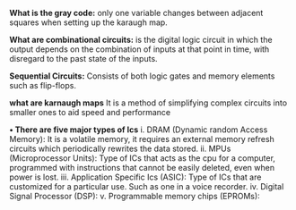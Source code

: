 **What is the gray code:** 
only one variable changes between adjacent squares when setting up the karaugh map. 

**What are combinational circuits:**
is the digital logic circuit in which the output depends on the combination of inputs at that point in time, with disregard to the past state of the inputs. 

**Sequential Circuits:**
Consists of both logic gates and memory elements such as flip-flops. 

**what are karnaugh maps**
It is a method of simplifying complex circuits into smaller ones to aid speed and performance


**• There are five major types of Ics** 
 i. DRAM (Dynamic random Access Memory): It is a volatile memory, it requires an external memory refresh circuits which periodically rewrites the data stored. 
 ii. MPUs (Microprocessor Units): Type of ICs that acts as the cpu for a computer, programmed with instructions that cannot be easily deleted, even when power is lost. 
 iii. Application Specific Ics (ASIC): Type of ICs that are customized for a particular use. Such as one in a voice recorder. 
 iv. Digital Signal Processor (DSP): 
 v. Programmable memory chips (EPROMs): 


